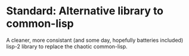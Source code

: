 Standard: Alternative library to common-lisp
=============

A cleaner, more consistant (and some day, hopefully batteries included) lisp-2 library to replace the chaotic common-lisp.
